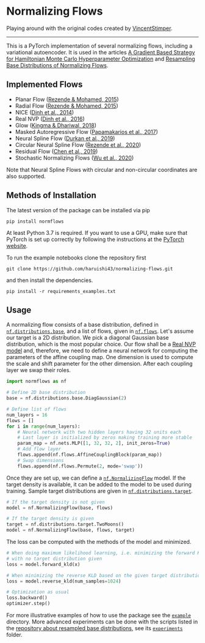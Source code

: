 # Normalizing Flows

Playing around with the original codes created by [VincentStimper](https://github.com/VincentStimper/normalizing-flows).

---

This is a PyTorch implementation of several normalizing flows, including 
a variational autoencoder. It is used in the articles 
[A Gradient Based Strategy for Hamiltonian Monte Carlo Hyperparameter Optimization](https://proceedings.mlr.press/v139/campbell21a.html)
and [Resampling Base Distributions of Normalizing Flows](https://arxiv.org/abs/2110.15828).


## Implemented Flows

* Planar Flow ([Rezende & Mohamed, 2015](https://arxiv.org/abs/1505.05770))
* Radial Flow ([Rezende & Mohamed, 2015](https://arxiv.org/abs/1505.05770))
* NICE ([Dinh et al., 2014](https://arxiv.org/abs/1410.8516))
* Real NVP ([Dinh et al., 2016](https://arxiv.org/abs/1605.08803))
* Glow ([Kingma & Dhariwal, 2018](https://arxiv.org/abs/1807.03039))
* Masked Autoregressive Flow ([Papamakarios et al., 2017](https://proceedings.neurips.cc/paper/2017/hash/6c1da886822c67822bcf3679d04369fa-Abstract.html))
* Neural Spline Flow ([Durkan et al., 2019](https://arxiv.org/abs/1906.04032))
* Circular Neural Spline Flow ([Rezende et al., 2020](http://proceedings.mlr.press/v119/rezende20a.html))
* Residual Flow ([Chen et al., 2019](https://arxiv.org/abs/1906.02735))
* Stochastic Normalizing Flows ([Wu et al., 2020](https://arxiv.org/abs/2002.06707))

Note that Neural Spline Flows with circular and non-circular coordinates
are also supported.

## Methods of Installation

The latest version of the package can be installed via pip

```
pip install normflows
```

At least Python 3.7 is required. If you want to use a GPU, make sure that
PyTorch is set up correctly by following the instructions at the
[PyTorch website](https://pytorch.org/get-started/locally/).

To run the example notebooks clone the repository first

```
git clone https://github.com/haruishi43/normalizing-flows.git
```

and then install the dependencies.

```
pip install -r requirements_examples.txt
```

## Usage

A normalizing flow consists of a base distribution, defined in 
[`nf.distributions.base`](https://github.com/haruishi43/normalizing-flows/blob/master/normflows/distributions/base.py),
and a list of flows, given in
[`nf.flows`](https://github.com/haruishi43/normalizing-flows/tree/master/normflows/flows).
Let's assume our target is a 2D distribution. We pick a diagonal Gaussian
base distribution, which is the most popular choice. Our flow shall be a
[Real NVP model](https://arxiv.org/abs/1605.08803) and, therefore, we need
to define a neural network for computing the parameters of the affine coupling
map. One dimension is used to compute the scale and shift parameter for the
other dimension. After each coupling layer we swap their roles.

```python
import normflows as nf

# Define 2D base distribution
base = nf.distributions.base.DiagGaussian(2)

# Define list of flows
num_layers = 16
flows = []
for i in range(num_layers):
    # Neural network with two hidden layers having 32 units each
    # Last layer is initialized by zeros making training more stable
    param_map = nf.nets.MLP([1, 32, 32, 2], init_zeros=True)
    # Add flow layer
    flows.append(nf.flows.AffineCouplingBlock(param_map))
    # Swap dimensions
    flows.append(nf.flows.Permute(2, mode='swap'))
```

Once they are set up, we can define a
[`nf.NormalizingFlow`](https://github.com/haruishi43/normalizing-flows/blob/master/normflows/core.py#L7)
model. If the target density is available, it can be added to the model
to be used during training. Sample target distributions are given in
[`nf.distributions.target`](https://github.com/haruishi43/normalizing-flows/blob/master/normflows/distributions/target.py).

```python
# If the target density is not given
model = nf.NormalizingFlow(base, flows)

# If the target density is given
target = nf.distributions.target.TwoMoons()
model = nf.NormalizingFlow(base, flows, target)
```

The loss can be computed with the methods of the model and minimized.

```python
# When doing maximum likelihood learning, i.e. minimizing the forward KLD
# with no target distribution given
loss = model.forward_kld(x)

# When minimizing the reverse KLD based on the given target distribution
loss = model.reverse_kld(num_samples=1024)

# Optimization as usual
loss.backward()
optimizer.step()
```

For more illustrative examples of how to use the package see the
[`example`](https://github.com/haruishi43/normalizing-flows/tree/master/example)
directory. More advanced experiments can be done with the scripts listed in the
[repository about resampled base distributions](https://github.com/haruishi43/resampled-base-flows),
see its [`experiments`](https://github.com/haruishi43/resampled-base-flows/tree/master/experiments)
folder.
